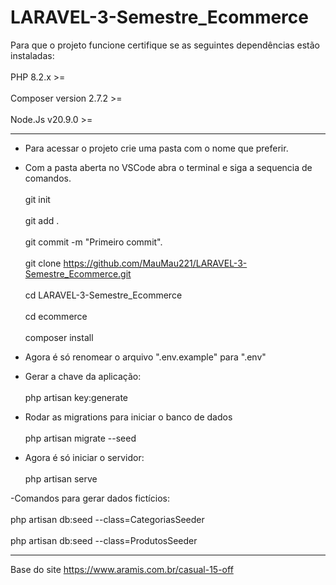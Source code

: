 # LARAVEL-3-Semestre_Ecommerce
Para que o projeto funcione certifique se as seguintes dependências estão instaladas:  <br>  
PHP 8.2.x >=  <br>  
Composer version 2.7.2 >= <br>  
Node.Js v20.9.0 >=  <br>  

-------------------------------------------
- Para acessar o projeto crie uma pasta com o nome que preferir. <br>  
- Com a pasta aberta no VSCode abra o terminal e siga a sequencia de comandos. <br>  
git init <br>  
git add . <br>  
git commit -m "Primeiro commit".  <br>  
git clone https://github.com/MauMau221/LARAVEL-3-Semestre_Ecommerce.git <br>  
cd LARAVEL-3-Semestre_Ecommerce <br>  
cd ecommerce <br>  
composer install <br>  

- Agora é só renomear o arquivo ".env.example" para ".env" <br>  
- Gerar a chave da aplicação: <br>  
php artisan key:generate <br>  
- Rodar as migrations para iniciar o banco de dados <br>  
php artisan migrate --seed <br>  
- Agora é só iniciar o servidor: <br>  
php artisan serve <br>

-Comandos para gerar dados fictícios: <br>  
php artisan db:seed --class=CategoriasSeeder <br>  
php artisan db:seed --class=ProdutosSeeder <br>  

---------------------------------------------

Base do site https://www.aramis.com.br/casual-15-off
